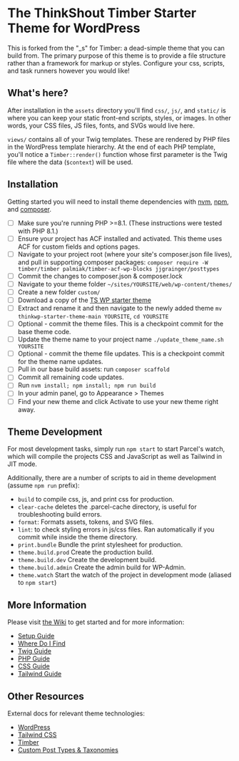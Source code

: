 
# The ThinkShout Timber Starter Theme for WordPress

This is forked from the "_s" for Timber: a dead-simple theme that you can build from. The primary purpose of this theme is to provide a file structure rather than a framework for markup or styles. Configure your css, scripts, and task runners however you would like!

## What's here?

After installation in the  `assets` directory you'll find `css/`, `js/`, and `static/` is where you can keep your static front-end scripts, styles, or images. In other words, your CSS files, JS files, fonts, and SVGs would live here.

`views/` contains all of your Twig templates. These are rendered by PHP files in the WordPress template hierarchy. At the end of each PHP template, you'll notice a `Timber::render()` function whose first parameter is the Twig file where the data (`$context`) will be used.

## Installation
Getting started you will need to install theme dependencies with [nvm](https://github.com/nvm-sh/nvm#installing-and-updating), [npm](https://docs.npmjs.com/), and [composer](https://getcomposer.org/).

- [ ] Make sure you're running PHP >=8.1. (These instructions were tested with PHP 8.1.)
- [ ] Ensure your project has ACF installed and activated. This theme uses ACF for custom fields and options pages.
- [ ] Navigate to your project root (where your site's composer.json file lives), and pull in supporting composer packages: `composer require -W timber/timber palmiak/timber-acf-wp-blocks jjgrainger/posttypes`
- [ ] Commit the changes to composer.json & composer.lock
- [ ] Navigate to your theme folder `~/sites/YOURSITE/web/wp-content/themes/`
- [ ] Create a new folder `custom/`
- [ ] Download a copy of the [TS WP starter theme](https://github.com/thinkshout/thinkwp-starter-theme/archive/main.zip)
- [ ] Extract and rename it and then navigate to the newly added theme `mv thinkwp-starter-theme-main YOURSITE`, `cd YOURSITE`
- [ ] Optional - commit the theme files. This is a checkpoint commit for the base theme code.
- [ ] Update the theme name to your project name `./update_theme_name.sh YOURSITE`
- [ ] Optional - commit the theme file updates. This is a checkpoint commit for the theme name updates.
- [ ] Pull in our base build assets: run `composer scaffold`
- [ ] Commit all remaining code updates.
- [ ] Run `nvm install; npm install; npm run build`
- [ ] In your admin panel, go to Appearance > Themes
- [ ] Find your new theme and click Activate to use your new theme right away.

## Theme Development

For most development tasks, simply run `npm start` to start Parcel's watch, which will compile the projects CSS and
JavaScript as well as Tailwind in JIT mode.

Additionally, there are a number of scripts to aid in theme development (assume `npm run` prefix):

- `build` to compile css, js, and print css for production.
- `clear-cache` deletes the .parcel-cache directory, is useful for troubleshooting build errors.
- `format`: Formats assets, tokens, and SVG files.
- `lint`: to check styling errors in js/css files. Ran automatically if you commit while inside the theme directory.
- `print.bundle` Bundle the print stylesheet for production.
- `theme.build.prod` Create the production build.
- `theme.build.dev` Create the development build.
- `theme.build.admin` Create the admin build for WP-Admin.
- `theme.watch` Start the watch of the project in development mode (aliased to `npm start`)


## More Information
Please visit [the Wiki](https://github.com/thinkshout/thinkwp-starter-theme/wiki) to get started and for more information:

- [Setup Guide](https://github.com/thinkshout/thinkwp-starter-theme/wiki/Setup)
- [Where Do I Find](https://github.com/thinkshout/thinkwp-starter-theme/wiki/Where-Do-I-Find)
- [Twig Guide](https://github.com/thinkshout/thinkwp-starter-theme/wiki/TWIG-In-WordPress)
- [PHP Guide](https://github.com/thinkshout/thinkwp-starter-theme/wiki/PHP-Guide)
- [CSS Guide](https://github.com/thinkshout/thinkwp-starter-theme/wiki/CSS-Guide)
- [Tailwind Guide](https://github.com/thinkshout/thinkwp-starter-theme/wiki/Tailwind-Guide)

## Other Resources
External docs for relevant theme technologies:

- [WordPress](https://wordpress.org)
- [Tailwind CSS](https://tailwindcss.com/)
- [Timber](https://timber.github.io/docs/)
- [Custom Post Types & Taxonomies](https://posttypes.jjgrainger.co.uk/)
